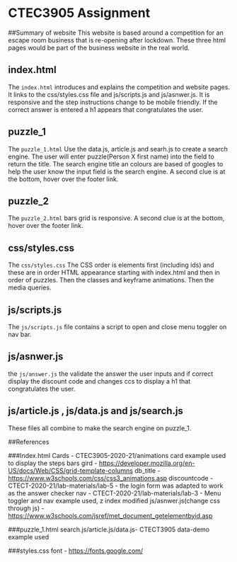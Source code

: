 # CTEC3905 Assignment

##Summary of website
This website is based around a competition for an escape room business that is re-opening after lockdown. These three html pages would be part of the business website in the real world.  

## index.html

The `index.html` introduces and explains the competition and website pages. It links to the css/styles.css file and js/scripts.js and js/asnwer.js.  It is responsive and the step instructions change to be mobile friendly. If the correct answer is entered a h1 appears that congratulates the user.

## puzzle_1
The `puzzle_1.html` Use the data.js, article.js and searh.js to create a search engine. The user will enter puzzle(Person X first name) into the field to return the title. The search engine title an colours are based of googles to help the user know the input field is the search engine. A second clue is at the bottom, hover over the footer link.

## puzzle_2
The `puzzle_2.html` bars grid is responsive. A second clue is at the bottom, hover over the footer link.

## css/styles.css

The `css/styles.css`  The CSS order is elements first (including ids) and  these are in order HTML appearance starting with index.html and then in order of puzzles. Then the classes and keyframe animations. Then the media queries.

## js/scripts.js

The `js/scripts.js` file contains a script to open and close menu toggler on nav bar.

## js/asnwer.js
the `js/answer.js` the validate the answer the user inputs and if correct display the discount code and changes ccs to display a h1 that congratulates the user.

## js/article.js , js/data.js and js/search.js
These files all combine to make the search engine on puzzle_1.  

##References

###Index.html
Cards - CTEC3905-2020-21/animations card example used to display the steps
bars gird - https://developer.mozilla.org/en-US/docs/Web/CSS/grid-template-columns
db_title  - https://www.w3schools.com/css/css3_animations.asp
discountcode - CTECT-2020-21/lab-materials/lab-5 - the login form was adapted to work as the answer checker
nav - CTECT-2020-21/lab-materials/lab-3 - Menu toggler and nav example used, z index modified
js/asnwer.js(change css through js) - https://www.w3schools.com/jsref/met_document_getelementbyid.asp

###puzzle_1.html
search.js/article.js/data.js-  CTECT3905 data-demo example used

###styles.css
font - https://fonts.google.com/
